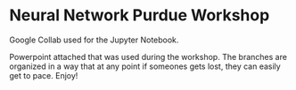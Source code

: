# Neural Network Purdue Workshop
Google Collab used for the Jupyter Notebook. 

Powerpoint attached that was used during the workshop. The branches are organized in a way that at any point if someones gets lost, they can easily get to pace. Enjoy! 
